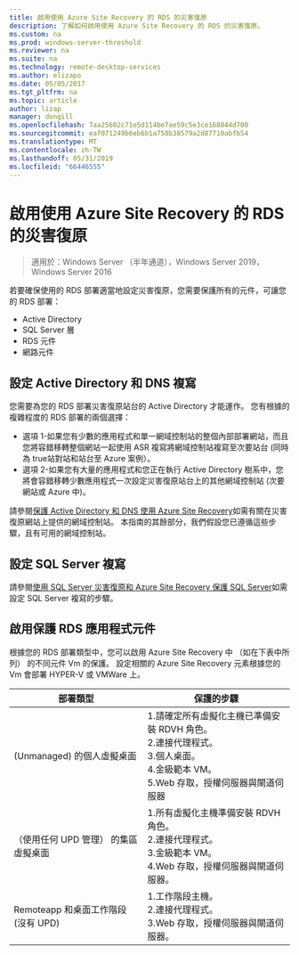 ```yaml
---
title: 啟用使用 Azure Site Recovery 的 RDS 的災害復原
description: 了解如何啟用使用 Azure Site Recovery 的 RDS 的災害復原。
ms.custom: na
ms.prod: windows-server-threshold
ms.reviewer: na
ms.suite: na
ms.technology: remote-desktop-services
ms.author: elizapo
ms.date: 05/05/2017
ms.tgt_pltfrm: na
ms.topic: article
author: lizap
manager: dongill
ms.openlocfilehash: 7aa25602c71e5d114be7ae59c5e3ce168844d700
ms.sourcegitcommit: eaf071249b6eb6b1a758b38579a2d87710abfb54
ms.translationtype: MT
ms.contentlocale: zh-TW
ms.lasthandoff: 05/31/2019
ms.locfileid: "66446555"
---
```

# <a name="enable-disaster-recovery-of-rds-using-azure-site-recovery"></a>啟用使用 Azure Site Recovery 的 RDS 的災害復原

>適用於：Windows Server （半年通道），Windows Server 2019，Windows Server 2016

若要確保使用的 RDS 部署適當地設定災害復原，您需要保護所有的元件，可讓您的 RDS 部署：

- Active Directory
- SQL Server 層
- RDS 元件
- 網路元件

## <a name="configure-active-directory-and-dns-replication"></a>設定 Active Directory 和 DNS 複寫

您需要為您的 RDS 部署災害復原站台的 Active Directory 才能運作。 您有根據的複雜程度的 RDS 部署的兩個選擇：

- 選項 1-如果您有少數的應用程式和單一網域控制站的整個內部部署網站，而且您將容錯移轉整個網站一起使用 ASR 複寫將網域控制站複寫至次要站台 (同時為 true站對站和站台至 Azure 案例）。
- 選項 2-如果您有大量的應用程式和您正在執行 Active Directory 樹系中，您將會容錯移轉少數應用程式一次設定災害復原站台上的其他網域控制站 (次要網站或 Azure 中)。

請參閱[保護 Active Directory 和 DNS 使用 Azure Site Recovery](/azure/site-recovery/site-recovery-active-directory)如需有關在災害復原網站上提供的網域控制站。 本指南的其餘部分，我們假設您已遵循這些步驟，且有可用的網域控制站。

## <a name="set-up-sql-server-replication"></a>設定 SQL Server 複寫

請參閱[使用 SQL Server 災害復原和 Azure Site Recovery 保護 SQL Server](/azure/site-recovery/site-recovery-sql)如需設定 SQL Server 複寫的步驟。

## <a name="enable-protection-for-the-rds-application-components"></a>啟用保護 RDS 應用程式元件

根據您的 RDS 部署類型中，您可以啟用 Azure Site Recovery 中 （如在下表中所列） 的不同元件 Vm 的保護。 設定相關的 Azure Site Recovery 元素根據您的 Vm 會部署 HYPER-V 或 VMWare 上。


|               部署類型                |                                                                                                     保護的步驟                                                                                                     |
|----------------------------------------------|--------------------------------------------------------------------------------------------------------------------------------------------------------------------------------------------------------------------------|
|     (Unmanaged) 的個人虛擬桌面     | 1.請確定所有虛擬化主機已準備安裝 RDVH 角色。    </br>2.連接代理程式。  </br>3.個人桌面。 </br>4.金級範本 VM。 </br>5.Web 存取，授權伺服器與閘道伺服器 |
| （使用任何 UPD 管理） 的集區虛擬桌面 |                    1.所有虛擬化主機準備安裝 RDVH 角色。  </br>2.連接代理程式。  </br>3.金級範本 VM。 </br>4.Web 存取，授權伺服器與閘道伺服器。                    |
|   Remoteapp 和桌面工作階段 (沒有 UPD)   |                                                          1.工作階段主機。  </br>2.連接代理程式。 </br>3.Web 存取，授權伺服器與閘道伺服器。                                                           |

